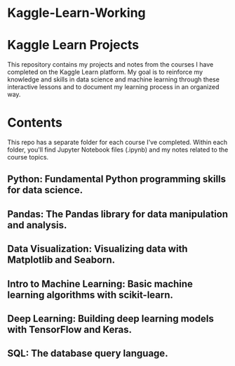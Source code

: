 # Kaggle-Learn-Working
# Kaggle Learn Projects
This repository contains my projects and notes from the courses I have completed on the Kaggle Learn platform. My goal is to reinforce my knowledge and skills in data science and machine learning through these interactive lessons and to document my learning process in an organized way.

# Contents
This repo has a separate folder for each course I've completed. Within each folder, you'll find Jupyter Notebook files (.ipynb) and my notes related to the course topics.

## Python: Fundamental Python programming skills for data science.

## Pandas: The Pandas library for data manipulation and analysis.

## Data Visualization: Visualizing data with Matplotlib and Seaborn.

## Intro to Machine Learning: Basic machine learning algorithms with scikit-learn.

## Deep Learning: Building deep learning models with TensorFlow and Keras.

## SQL: The database query language.
